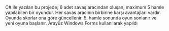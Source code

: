 C# ile yazılan bu projede; 6 adet savaş aracından oluşan, maximum 5 hamle yapılabilen bir oyundur. Her savas aracının birbirine karşı avantajları vardır. Oyunda skorlar ona göre güncellenir.
5. hamle sonunda oyun sonlanır ve yeni oyuna başlanır. 
Arayüz Windows Forms kullanılarak yapıldı
